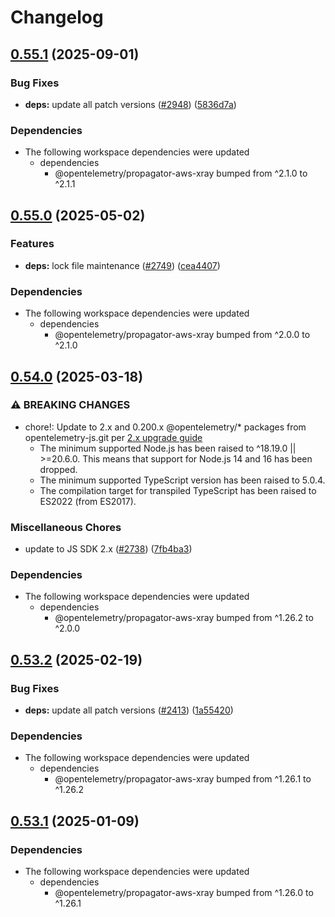 # Changelog

## [0.55.1](https://github.com/open-telemetry/opentelemetry-js-contrib/compare/propagator-aws-xray-lambda-v0.55.0...propagator-aws-xray-lambda-v0.55.1) (2025-09-01)


### Bug Fixes

* **deps:** update all patch versions ([#2948](https://github.com/open-telemetry/opentelemetry-js-contrib/issues/2948)) ([5836d7a](https://github.com/open-telemetry/opentelemetry-js-contrib/commit/5836d7ab3244adef62b715ef22a26b54dba6719b))


### Dependencies

* The following workspace dependencies were updated
  * dependencies
    * @opentelemetry/propagator-aws-xray bumped from ^2.1.0 to ^2.1.1

## [0.55.0](https://github.com/open-telemetry/opentelemetry-js-contrib/compare/propagator-aws-xray-lambda-v0.54.0...propagator-aws-xray-lambda-v0.55.0) (2025-05-02)


### Features

* **deps:** lock file maintenance ([#2749](https://github.com/open-telemetry/opentelemetry-js-contrib/issues/2749)) ([cea4407](https://github.com/open-telemetry/opentelemetry-js-contrib/commit/cea44078e0c6cc3df1b4c2b791f0976ffd961a54))


### Dependencies

* The following workspace dependencies were updated
  * dependencies
    * @opentelemetry/propagator-aws-xray bumped from ^2.0.0 to ^2.1.0

## [0.54.0](https://github.com/open-telemetry/opentelemetry-js-contrib/compare/propagator-aws-xray-lambda-v0.53.2...propagator-aws-xray-lambda-v0.54.0) (2025-03-18)


### ⚠ BREAKING CHANGES

* chore!: Update to 2.x and 0.200.x @opentelemetry/* packages from opentelemetry-js.git per [2.x upgrade guide](https://github.com/open-telemetry/opentelemetry-js/blob/main/doc/upgrade-to-2.x.md)
  * The minimum supported Node.js has been raised to ^18.19.0 || >=20.6.0. This means that support for Node.js 14 and 16 has been dropped.
  * The minimum supported TypeScript version has been raised to 5.0.4.
  * The compilation target for transpiled TypeScript has been raised to ES2022 (from ES2017).

### Miscellaneous Chores

* update to JS SDK 2.x ([#2738](https://github.com/open-telemetry/opentelemetry-js-contrib/issues/2738)) ([7fb4ba3](https://github.com/open-telemetry/opentelemetry-js-contrib/commit/7fb4ba3bc36dc616bd86375cfd225722b850d0d5))


### Dependencies

* The following workspace dependencies were updated
  * dependencies
    * @opentelemetry/propagator-aws-xray bumped from ^1.26.2 to ^2.0.0

## [0.53.2](https://github.com/open-telemetry/opentelemetry-js-contrib/compare/propagator-aws-xray-lambda-v0.53.1...propagator-aws-xray-lambda-v0.53.2) (2025-02-19)


### Bug Fixes

* **deps:** update all patch versions ([#2413](https://github.com/open-telemetry/opentelemetry-js-contrib/issues/2413)) ([1a55420](https://github.com/open-telemetry/opentelemetry-js-contrib/commit/1a55420d8c00ca998b57270df77857c48ebbe8d7))


### Dependencies

* The following workspace dependencies were updated
  * dependencies
    * @opentelemetry/propagator-aws-xray bumped from ^1.26.1 to ^1.26.2

## [0.53.1](https://github.com/open-telemetry/opentelemetry-js-contrib/compare/propagator-aws-xray-lambda-v0.53.0...propagator-aws-xray-lambda-v0.53.1) (2025-01-09)


### Dependencies

* The following workspace dependencies were updated
  * dependencies
    * @opentelemetry/propagator-aws-xray bumped from ^1.26.0 to ^1.26.1
